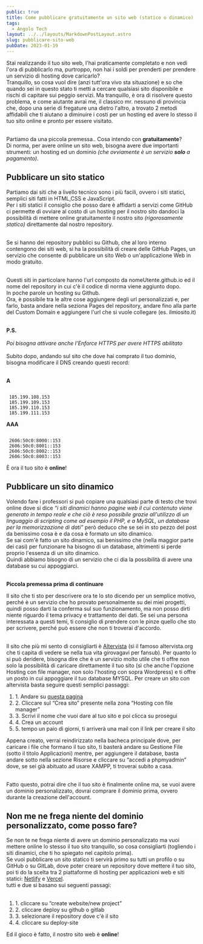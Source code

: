 ```yaml
---
public: true
title: Come pubblicare gratuitamente un sito web (statico o dinamico)
tags:
  - Angolo Tech
layout: ../../layouts/MarkdownPostLayout.astro
slug: pubblicare-sito-web
pubDate: 2023-01-19
---
```


Stai realizzando il tuo sito web, l'hai praticamente completato e non vedi l'ora di pubblicarlo ma, purtroppo, non hai i soldi per prenderti per prendere un servizio di hosting dove caricarlo?<br />
Tranquillo, so cosa vuol dire (anzi tutt'ora vivo sta situazione) e so che quando sei in questo stato ti metti a cercare qualsiasi sito disponibile e rischi di capitare sui peggio servizi. Ma tranquillo, è ora di risolvere questo problema, e come aiutante avrai me, il classico mr. nessuno di provincia che, dopo una serie di fregature una dietro l'altro, a trovato 2 metodi affidabili che ti aiutano a diminuire i costi per un hosting ed avere lo stesso il tuo sito online e pronto per essere visitato.<br /><br />

Partiamo da una piccola premessa.. Cosa intendo con **gratuitamente**?<br />
Di norma, per avere online un sito web, bisogna avere due importanti strumenti: un hosting ed un dominio _(che ovviamente è un servizio **solo** a pagamento)_.

## Pubblicare un sito statico

Partiamo dai siti che a livello tecnico sono i più facili, ovvero i siti statici, semplici siti fatti in HTML,CSS e JavaScript.<br />
Per i siti statici il consiglio che posso dare è affidarti a servizi come GitHub ci permette di ovviare al costo di un hosting per il nostro sito dandoci la possibilità di mettere online gratuitamente il nostro sito _(rigorosamente statico)_ direttamente dal nostro repository.<br /><br />

Se si hanno dei repository pubblici su Github, che al loro interno contengono dei siti web, si ha la possibilità di creare delle GitHub Pages, un servizio che consente di pubblicare un sito Web o un'applicazione Web in modo gratuito.<br /><br />

Questi siti in particolare hanno l'url composto da nomeUtente.github.io ed il nome del repository in cui c'è il codice di norma viene aggiunto dopo.<br />
In poche parole un hosting su Github.<br />
Ora, è possibile tra le altre cose aggiungere degli url personalizzati e, per farlo, basta andare nella seziona Pages del repository, andare fino alla parte del Custom Domain e aggiungere l'url che si vuole collegare (es. ilmiosito.it)<br /><br />

**P.S.** <br /><br />
_Poi bisogna attivare anche l'Enforce HTTPS per avere HTTPS abilitato_ <br /><br />
Subito dopo, andando sul sito che dove hai comprato il tuo dominio, bisogna modificare il DNS creando questi record:<br /><br />


**A**

```

 185.199.108.153
 185.199.109.153
 185.199.110.153
 185.199.111.153

```

**AAA**

```

 2606:50c0:8000::153
 2606:50c0:8001::153
 2606:50c0:8002::153
 2606:50c0:8003::153

```

È ora il tuo sito è **online**!

## Pubblicare un sito dinamico

Volendo fare i professori si può copiare una qualsiasi parte di testo che trovi online dove si dice _“i siti dinamici hanno pagine web il cui contenuto viene generato in tempo reale e che ciò è reso possibile grazie all'utilizzo di un linguaggio di scripting come ad esempio il PHP, e a MySQL, un database per la memorizzazione di dati”_ però deduco che se sei in sto pezzo del post da benissimo cosa è e da cosa è formato un sito dinamico.<br />
Se sai com'è fatto un sito dinamico, sai benissimo che (nella maggior parte dei casi) per funzionare ha bisogno di un database, altrimenti si perde proprio l'essenza di un sito dinamico.<br />
Quindi abbiamo bisogno di un servizio che ci dia la possibilità di avere una database su cui appoggiarci.<br /><br />

**Piccola premessa prima di continuare**

Il sito che ti sto per descrivere ora te lo sto dicendo per un semplice motivo, perché è un servizio che ho provato personalmente su dei miei progetti, quindi posso darti la conferma sul suo funzionamento, ma non posso dirti niente riguardo il tema privacy e trattamento dei dati.
Se sei una persona interessata a questi temi, ti consiglio di prendere con le pinze quello che sto per scrivere, perché può essere che non ti troverai d'accordo.<br /><br />

Il sito che più mi sento di consigliarti è <a href="https://it.altervista.org/">Altervista</a> (sì il famoso altervista.org che ti capita di vedere se nella tua vita girovagavi per fansub). Per quanto lo si può deridere, bisogna dire che è un servizio molto utile che ti offre non solo la possibilità di caricare direttamente il tuo sito (sì che anche l'opzione Hosting con file manager, non solo l'hosting con sopra Wordpress) e ti offre un posto in cui appoggiare il tuo database MYSQL.
Per creare un sito con altervista basta seguire questi semplici passaggi:
<ol>
  <li>1. Andare su <a href="https://it.altervista.org/crea-sito-gratis.php">questa pagina</a></li>
  <li>2. Cliccare sul “Crea sito” presente nella zona “Hosting con file manager”</li>
  <li>3. Scrivi il nome che vuoi dare al tuo sito e poi clicca su prosegui</li>
  <li>4. Crea un account</li>
  <li>5. tempo un paio di giorni, ti arriverà una mail con il link per creare il sito</li>  
</ol> 

Appena creato, verrai reindirizzato nella bacheca principale dove, per caricare i file che formano il tuo sito, ti basterà andare su Gestione File (sotto il titolo Applicazioni) mentre, per aggiungere il database, basta andare sotto nella sezione Risorse e cliccare su “accedi a phpmyadmin” dove, se sei già abituato ad usare XAMPP, ti troverai subito a casa.<br /><br />

Fatto questo, potrai dire che il tuo sito è finalmente online ma, se vuoi avere un dominio personalizzato, dovrai comprare il dominio prima, ovvero durante la creazione dell'account.

## Non me ne frega niente del dominio personalizzato, come posso fare?

Se non te ne frega niente di avere un dominio personalizzato ma vuoi mettere online lo stesso il tuo sito tranquillo, so cosa consigliarti (togliendo i siti dinamici, che ti ho spiegato nel capitolo prima).<br />
Se vuoi pubblicare un sito statico ti servirà primo su tutti un profilo o su GitHub o su GitLab, dove poter creare un repository dove mettere il tuo sito, poi ti do la scelta tra 2 piattaforme di hosting per applicazioni web e siti statici: <a href="https://www.netlify.com/">Netlify</a> e <a href="https://vercel.com/">Vercel</a>.<br />
tutti e due si basano sui seguenti passagi:<br /><br />
<ol>
  <li>1. cliccare su “create website/new project”</a></li>
  <li>2. cliccare deploy su github o gitlab</li>
  <li>3. selezionare il repository dove c'è il sito</li>
  <li>4. cliccare su deploy-site</li>
</ol> 

Ed il gioco è fatto, il nostro sito web è **online**!